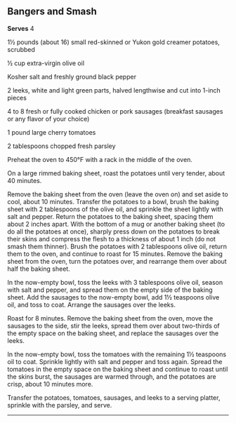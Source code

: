 ﻿## Bangers and Smash

**Serves** 4

1½ pounds (about 16) small red-skinned or Yukon gold creamer potatoes, scrubbed

½ cup extra-virgin olive oil

Kosher salt and freshly ground black pepper

2 leeks, white and light green parts, halved lengthwise and cut into 1-inch pieces

4 to 8 fresh or fully cooked chicken or pork sausages (breakfast sausages or any flavor of your choice)

1 pound large cherry tomatoes

2 tablespoons chopped fresh parsley

Preheat the oven to 450°F with a rack in the middle of the oven.

On a large rimmed baking sheet, roast the potatoes until very tender, about 40 minutes.

Remove the baking sheet from the oven (leave the oven on) and set aside to cool, about 10 minutes. Transfer the potatoes to a bowl, brush the baking sheet with 2 tablespoons of the olive oil, and sprinkle the sheet lightly with salt and pepper. Return the potatoes to the baking sheet, spacing them about 2 inches apart. With the bottom of a mug or another baking sheet (to do all the potatoes at once), sharply press down on the potatoes to break their skins and compress the flesh to a thickness of about 1 inch (do not smash them thinner). Brush the potatoes with 2 tablespoons olive oil, return them to the oven, and continue to roast for 15 minutes. Remove the baking sheet from the oven, turn the potatoes over, and rearrange them over about half the baking sheet.

In the now-empty bowl, toss the leeks with 3 tablespoons olive oil, season with salt and pepper, and spread them on the empty side of the baking sheet. Add the sausages to the now-empty bowl, add 1½ teaspoons olive oil, and toss to coat. Arrange the sausages over the leeks.

Roast for 8 minutes. Remove the baking sheet from the oven, move the sausages to the side, stir the leeks, spread them over about two-thirds of the empty space on the baking sheet, and replace the sausages over the leeks.

In the now-empty bowl, toss the tomatoes with the remaining 1½ teaspoons oil to coat. Sprinkle lightly with salt and pepper and toss again. Spread the tomatoes in the empty space on the baking sheet and continue to roast until the skins burst, the sausages are warmed through, and the potatoes are crisp, about 10 minutes more.

Transfer the potatoes, tomatoes, sausages, and leeks to a serving platter, sprinkle with the parsley, and serve.

---

